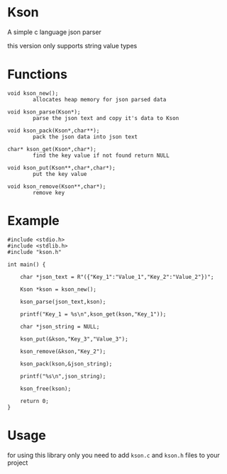 # Kson
A simple c language json parser

this version only supports string value types

# Functions

```
void kson_new();
        allocates heap memory for json parsed data
        
void kson_parse(Kson*);
        parse the json text and copy it's data to Kson
        
void kson_pack(Kson*,char**);
        pack the json data into json text
        
char* kson_get(Kson*,char*);
        find the key value if not found return NULL
        
void kson_put(Kson**,char*,char*);
        put the key value
        
void kson_remove(Kson**,char*);
        remove key
```


# Example
```
#include <stdio.h>
#include <stdlib.h>
#include "kson.h"

int main() {

    char *json_text = R"({"Key_1":"Value_1","Key_2":"Value_2"})";

    Kson *kson = kson_new();

    kson_parse(json_text,kson);

    printf("Key_1 = %s\n",kson_get(kson,"Key_1"));

    char *json_string = NULL;

    kson_put(&kson,"Key_3","Value_3");

    kson_remove(&kson,"Key_2");

    kson_pack(kson,&json_string);

    printf("%s\n",json_string);
    
    kson_free(kson);

    return 0;
}
```

# Usage

for using this library only you need to add `kson.c` and `kson.h` files to your project



